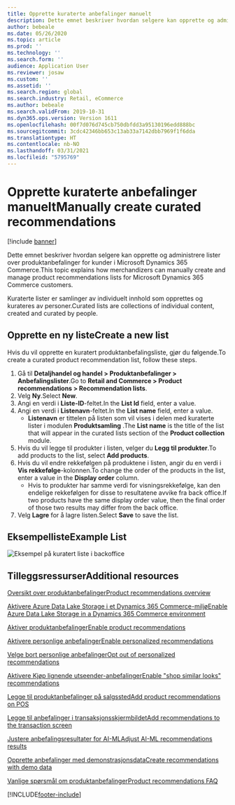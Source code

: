 ```yaml
---
title: Opprette kuraterte anbefalinger manuelt
description: Dette emnet beskriver hvordan selgere kan opprette og administrere manuelle produktlister for kunder i Microsoft Dynamics 365 Commerce.
author: bebeale
ms.date: 05/26/2020
ms.topic: article
ms.prod: ''
ms.technology: ''
ms.search.form: ''
audience: Application User
ms.reviewer: josaw
ms.custom: ''
ms.assetid: ''
ms.search.region: global
ms.search.industry: Retail, eCommerce
ms.author: bebeale
ms.search.validFrom: 2019-10-31
ms.dyn365.ops.version: Version 1611
ms.openlocfilehash: 00f7d076d745cb750dbfdd3a95130196edd888bc
ms.sourcegitcommit: 3cdc42346bb653c13ab33a7142dbb7969f1f6dda
ms.translationtype: HT
ms.contentlocale: nb-NO
ms.lasthandoff: 03/31/2021
ms.locfileid: "5795769"
---
```

# <a name="manually-create-curated-recommendations"></a><span data-ttu-id="fa9ce-103">Opprette kuraterte anbefalinger manuelt</span><span class="sxs-lookup"><span data-stu-id="fa9ce-103">Manually create curated recommendations</span></span>

[!include [banner](includes/banner.md)]

<span data-ttu-id="fa9ce-104">Dette emnet beskriver hvordan selgere kan opprette og administrere lister over produktanbefalinger for kunder i Microsoft Dynamics 365 Commerce.</span><span class="sxs-lookup"><span data-stu-id="fa9ce-104">This topic explains how merchandizers can manually create and manage product recommendations lists for Microsoft Dynamics 365 Commerce customers.</span></span>

<span data-ttu-id="fa9ce-105">Kuraterte lister er samlinger av individuelt innhold som opprettes og kurateres av personer.</span><span class="sxs-lookup"><span data-stu-id="fa9ce-105">Curated lists are collections of individual content, created and curated by people.</span></span>  

## <a name="create-a-new-list"></a><span data-ttu-id="fa9ce-106">Opprette en ny liste</span><span class="sxs-lookup"><span data-stu-id="fa9ce-106">Create a new list</span></span>

<span data-ttu-id="fa9ce-107">Hvis du vil opprette en kuratert produktanbefalingsliste, gjør du følgende.</span><span class="sxs-lookup"><span data-stu-id="fa9ce-107">To create a curated product recommendation list, follow these steps.</span></span>

1. <span data-ttu-id="fa9ce-108">Gå til **Detaljhandel og handel &gt; Produktanbefalinger &gt; Anbefalingslister**.</span><span class="sxs-lookup"><span data-stu-id="fa9ce-108">Go to **Retail and Commerce &gt; Product recommendations &gt; Recommendation lists**.</span></span>
1. <span data-ttu-id="fa9ce-109">Velg **Ny**.</span><span class="sxs-lookup"><span data-stu-id="fa9ce-109">Select **New**.</span></span>
1. <span data-ttu-id="fa9ce-110">Angi en verdi i **Liste-ID**-feltet.</span><span class="sxs-lookup"><span data-stu-id="fa9ce-110">In the **List Id** field, enter a value.</span></span>
1. <span data-ttu-id="fa9ce-111">Angi en verdi i **Listenavn**-feltet.</span><span class="sxs-lookup"><span data-stu-id="fa9ce-111">In the **List name** field, enter a value.</span></span>
    - <span data-ttu-id="fa9ce-112">**Listenavn** er tittelen på listen som vil vises i delen med kuraterte lister i modulen **Produktsamling** .</span><span class="sxs-lookup"><span data-stu-id="fa9ce-112">The **List name** is the title of the list that will appear in the curated lists section of the **Product collection** module.</span></span>
1. <span data-ttu-id="fa9ce-113">Hvis du vil legge til produkter i listen, velger du **Legg til produkter**.</span><span class="sxs-lookup"><span data-stu-id="fa9ce-113">To add products to the list, select **Add products**.</span></span>
1. <span data-ttu-id="fa9ce-114">Hvis du vil endre rekkefølgen på produktene i listen, angir du en verdi i **Vis rekkefølge**-kolonnen.</span><span class="sxs-lookup"><span data-stu-id="fa9ce-114">To change the order of the products in the list, enter a value in the **Display order** column.</span></span>
    - <span data-ttu-id="fa9ce-115">Hvis to produkter har samme verdi for visningsrekkefølge, kan den endelige rekkefølgen for disse to resultatene avvike fra back office.</span><span class="sxs-lookup"><span data-stu-id="fa9ce-115">If two products have the same display order value, then the final order of those two results may differ from the back office.</span></span>
1. <span data-ttu-id="fa9ce-116">Velg **Lagre** for å lagre listen.</span><span class="sxs-lookup"><span data-stu-id="fa9ce-116">Select **Save** to save the list.</span></span>

## <a name="example-list"></a><span data-ttu-id="fa9ce-117">Eksempelliste</span><span class="sxs-lookup"><span data-stu-id="fa9ce-117">Example List</span></span>

![Eksempel på kuratert liste i backoffice](./media/examplecuratedrecolist.png)

## <a name="additional-resources"></a><span data-ttu-id="fa9ce-119">Tilleggsressurser</span><span class="sxs-lookup"><span data-stu-id="fa9ce-119">Additional resources</span></span>

[<span data-ttu-id="fa9ce-120">Oversikt over produktanbefalinger</span><span class="sxs-lookup"><span data-stu-id="fa9ce-120">Product recommendations overview</span></span>](product-recommendations.md)

[<span data-ttu-id="fa9ce-121">Aktivere Azure Data Lake Storage i et Dynamics 365 Commerce-miljø</span><span class="sxs-lookup"><span data-stu-id="fa9ce-121">Enable Azure Data Lake Storage in a Dynamics 365 Commerce environment</span></span>](enable-adls-environment.md)

[<span data-ttu-id="fa9ce-122">Aktiver produktanbefalinger</span><span class="sxs-lookup"><span data-stu-id="fa9ce-122">Enable product recommendations</span></span>](enable-product-recommendations.md)

[<span data-ttu-id="fa9ce-123">Aktivere personlige anbefalinger</span><span class="sxs-lookup"><span data-stu-id="fa9ce-123">Enable personalized recommendations</span></span>](personalized-recommendations.md)

[<span data-ttu-id="fa9ce-124">Velge bort personlige anbefalinger</span><span class="sxs-lookup"><span data-stu-id="fa9ce-124">Opt out of personalized recommendations</span></span>](personalization-gdpr.md)

[<span data-ttu-id="fa9ce-125">Aktivere Kjøp lignende utseender-anbefalinger</span><span class="sxs-lookup"><span data-stu-id="fa9ce-125">Enable "shop similar looks" recommendations</span></span>](shop-similar-looks.md)

[<span data-ttu-id="fa9ce-126">Legge til produktanbefalinger på salgssted</span><span class="sxs-lookup"><span data-stu-id="fa9ce-126">Add product recommendations on POS</span></span>](product.md)

[<span data-ttu-id="fa9ce-127">Legge til anbefalinger i transaksjonsskjermbildet</span><span class="sxs-lookup"><span data-stu-id="fa9ce-127">Add recommendations to the transaction screen</span></span>](add-recommendations-control-pos-screen.md)

[<span data-ttu-id="fa9ce-128">Justere anbefalingsresultater for AI-ML</span><span class="sxs-lookup"><span data-stu-id="fa9ce-128">Adjust AI-ML recommendations results</span></span>](modify-product-recommendation-results.md)

[<span data-ttu-id="fa9ce-129">Opprette anbefalinger med demonstrasjonsdata</span><span class="sxs-lookup"><span data-stu-id="fa9ce-129">Create recommendations with demo data</span></span>](product-recommendations-demo-data.md)

[<span data-ttu-id="fa9ce-130">Vanlige spørsmål om produktanbefalinger</span><span class="sxs-lookup"><span data-stu-id="fa9ce-130">Product recommendations FAQ</span></span>](faq-recommendations.md)


[!INCLUDE[footer-include](../includes/footer-banner.md)]